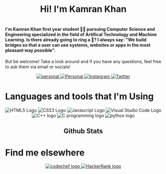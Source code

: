 ### <h1 align="center">Hi! I'm Kamran Khan <h1>
<h4>I'm Kamran Khan first year student 👨‍🎓 pursuing Computer Science and Engineering specialized in the field of Artifical Technology and Machine Learning. Is there already going to ring a 🔔? I always say: "We build bridges so that a user can use systems, websites or apps in the most pleasant way possible".</h4>

But be welcome! Take a look around and if you have any questions, feel free to ask them via email or socials!

<p align="center" dir="auto">
    <a href="https://linuxmastertutorials.blogapot.com" rel="nofollow">
        <img src="https://img.icons8.com/color/96/000000/blogger.png" alt="personal" style="max-width: 100%">
    </a>
    <a href="https://www.linkedin.com/in/kamran1819g" rel="nofollow">
        <img src="https://img.icons8.com/fluency/96/000000/linkedin.png" alt="Personal" style="max-width: 100%;">
    </a>
    <a href="https://www.instagram.com/kamran1819g" rel="nofollow">
        <img src="https://img.icons8.com/fluency/96/000000/instagram-new.png" alt="Instagram" style="max-width: 100%;">
    </a>
    <a href="https://www.facebook.com/kamran1819g" rel="nofollow">
        <img src="https://img.icons8.com/fluency/96/000000/facebook-new.png" alt="Twitter" style="max-width: 100%;">
    </a>
</p>

<h1 align="left">Languages and tools that I'm Using</h1>
  <p align="center" dir="auto">
    <a>
      <img src="https://img.icons8.com/color/96/000000/html-5--v1.png" alt="HTML5 Logo" style="max-width: 100%;">
    </a>
    <a>
      <img src="https://img.icons8.com/color/96/000000/css3.png" alt="CSS3 Logo" style="max-width: 100%;">
    </a>
    <a>
      <img src="https://img.icons8.com/color/96/000000/javascript--v1.png" alt="Javascript Logo" style="max-width: 100%;">
    </a>
    <a>
      <img src="https://img.icons8.com/fluency/96/000000/visual-studio-code-2019.png" alt="Visual Studio Code Logo" style="max-width: 100%;">
    </a>
    <a>
      <img src="https://img.icons8.com/color/96/000000/c-plus-plus-logo.png" alt="C++ logo" style="max-width: 100%;">
    </a>
    <a>
    <img src="https://img.icons8.com/color/96/000000/c-programming.png" alt="C programming logo" style="max-width: 100%;">
    </a>
    <a>
    <img src="https://img.icons8.com/color/96/000000/python--v1.png" alt="python logo" style="max-width: 100%;">
    </a>
  </p>
<h2 align="center">Github Stats</h2>
    
<h1>Find me elsewhere</h1>
  <p align="center" dir="auto">
  <a href="https://www.codechef.com/user/kamran1819g">
    <img src="https://img.icons8.com/ios/50/000000/codechef.png" alt="codechef logo" style="max-width: 100%;">
  </a>
  <a href="#">
  <img src="https://img.icons8.com/external-tal-revivo-shadow-tal-revivo/50/000000/external-hackerrank-is-a-technology-company-that-focuses-on-competitive-programming-logo-shadow-tal-revivo.png" alt="HackerRank logo" style="max-width: 100%;">
  </a>
  </p>
